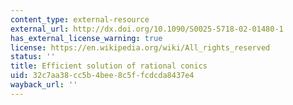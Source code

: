 ```yaml
---
content_type: external-resource
external_url: http://dx.doi.org/10.1090/S0025-5718-02-01480-1
has_external_license_warning: true
license: https://en.wikipedia.org/wiki/All_rights_reserved
status: ''
title: Efficient solution of rational conics
uid: 32c7aa38-cc5b-4bee-8c5f-fcdcda8437e4
wayback_url: ''
---
```

